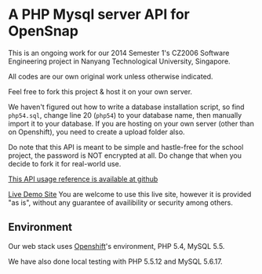 A PHP Mysql server API for OpenSnap
====================================
This is an ongoing work for our 2014 Semester 1's CZ2006 Software Engineering project in Nanyang Technological University, Singapore.

All codes are our own original work unless otherwise indicated.

Feel free to fork this project & host it on your own server.

We haven't figured out how to write a database installation script, 
so find `php54.sql`, change line 20 (`php54`) to your database name, 
then manually import it to your database. 
If you are hosting on your own server (other than on Openshift), you need to create a upload folder also.

Do note that this API is meant to be simple and hastle-free for the school project, 
the password is NOT encrypted at all. Do change that when you decide to fork it for real-world use.

[This API usage reference is available at github](https://github.com/yuan3y/OpenSnap/blob/master/API%20Usage.md )

[Live Demo Site](http://php54-opensnap.rhcloud.com/) You are welcome to use this live site, however it is provided "as is", without any guarantee of availibility or security among others. 

Environment
---
Our web stack uses [Openshift](http://www.openshift.com/)'s environment, PHP 5.4, MySQL 5.5.

We have also done local testing with PHP 5.5.12 and MySQL 5.6.17.